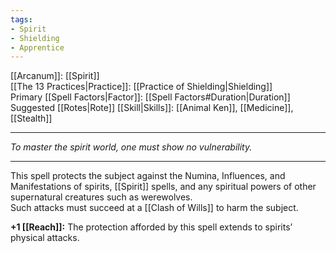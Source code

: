 ```yaml
---
tags:
- Spirit
- Shielding
- Apprentice
---
```


[[Arcanum]]: [[Spirit]]\
[[The 13 Practices|Practice]]: [[Practice of Shielding|Shielding]]\
Primary [[Spell Factors|Factor]]: [[Spell Factors#Duration|Duration]]\
Suggested [[Rotes|Rote]] [[Skill|Skills]]: [[Animal Ken]], [[Medicine]], [[Stealth]]

---

_To master the spirit world, one must show no vulnerability._

---

This spell protects the subject against the Numina, Influences, and Manifestations of spirits, [[Spirit]] spells, and any spiritual powers of other supernatural creatures such as werewolves.\
Such attacks must succeed at a [[Clash of Wills]] to harm the subject.

**+1 [[Reach]]:** The protection afforded by this spell extends to spirits’ physical attacks.